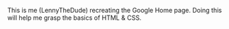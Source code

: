 This is me (LennyTheDude) recreating the Google Home page. Doing this will help me grasp the basics of HTML & CSS.